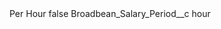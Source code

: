 <?xml version="1.0" encoding="UTF-8"?>
<CustomMetadata xmlns="http://soap.sforce.com/2006/04/metadata" xmlns:xsi="http://www.w3.org/2001/XMLSchema-instance" xmlns:xsd="http://www.w3.org/2001/XMLSchema">
    <label>Per Hour</label>
    <protected>false</protected>
    <values>
        <field>Broadbean_Salary_Period__c</field>
        <value xsi:type="xsd:string">hour</value>
    </values>
</CustomMetadata>
